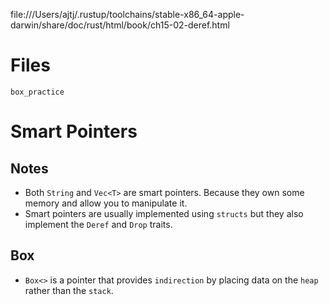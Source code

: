 file:///Users/ajtj/.rustup/toolchains/stable-x86_64-apple-darwin/share/doc/rust/html/book/ch15-02-deref.html

# Files
`box_practice`
# Smart Pointers

## Notes
- Both `String` and `Vec<T>` are smart pointers. Because they own some memory and allow you to manipulate it.
- Smart pointers are usually implemented using `structs` but they also implement the `Deref` and `Drop` traits.

## Box
- `Box<>` is a pointer that provides `indirection` by placing data on the `heap` rather than the `stack`.

